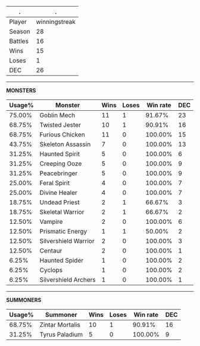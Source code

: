 .|.
|-|-
Player|winningstreak
Season|28
Battles|16
Wins|15
Loses|1
DEC|26

---
**MONSTERS**

Usage%|Monster|Wins|Loses|Win rate|DEC|
-|-|-|-|-|-|
75.00%|Goblin Mech|11|1|91.67%|23|
68.75%|Twisted Jester|10|1|90.91%|16|
68.75%|Furious Chicken|11|0|100.00%|15|
43.75%|Skeleton Assassin|7|0|100.00%|13|
31.25%|Haunted Spirit|5|0|100.00%|6|
31.25%|Creeping Ooze|5|0|100.00%|9|
31.25%|Peacebringer|5|0|100.00%|9|
25.00%|Feral Spirit|4|0|100.00%|7|
25.00%|Divine Healer|4|0|100.00%|7|
18.75%|Undead Priest|2|1|66.67%|3|
18.75%|Skeletal Warrior|2|1|66.67%|2|
12.50%|Vampire|2|0|100.00%|6|
12.50%|Prismatic Energy|1|1|50.00%|2|
12.50%|Silvershield Warrior|2|0|100.00%|3|
12.50%|Centaur|2|0|100.00%|1|
6.25%|Haunted Spider|1|0|100.00%|2|
6.25%|Cyclops|1|0|100.00%|2|
6.25%|Silvershield Archers|1|0|100.00%|1|

---
**SUMMONERS**

Usage%|Summoner|Wins|Loses|Win rate|DEC|
-|-|-|-|-|-|
68.75%|Zintar Mortalis|10|1|90.91%|16|
31.25%|Tyrus Paladium|5|0|100.00%|9|
